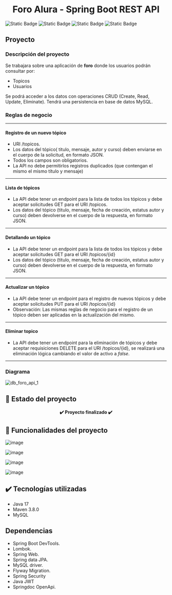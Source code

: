 <h1 align="center">Foro Alura - Spring Boot REST API</h1>

![Static Badge](https://img.shields.io/badge/STATUS-FINISH-green)
![Static Badge](https://img.shields.io/badge/RELEASE%20DATE-OCTOBER-lighgreen)
![Static Badge](https://img.shields.io/badge/MAVEN%20CENTRAL-v3.8.0-blue)
![Static Badge](https://img.shields.io/badge/JAVA-17-blue)

## Proyecto

### Descripción del proyecto
Se trabajara sobre una aplicación de **foro** donde los usuarios podrán consultar por:

* Topicos
* Usuarios

Se podrá acceder a los datos con operaciones CRUD (Create, Read, Update, Eliminate). Tendrá una persistencia en base de datos MySQL.

### Reglas de negocio

***

#### Registro de un nuevo tópico
 
* URI /topicos.
* Los datos del tópico( titulo, mensaje, autor y curso) deben enviarse en el cuerpo de la solicitud, en formato JSON.
* Todos los campos son obligatorios.
* La API no debe permitirlos registros duplicados (que contengan el mismo el mismo título y mensaje)

***

#### Lista de tópicos

* La API debe tener un endpoint para la lista de todos los tópicos y debe aceptar solicitudes GET para el URI /topicos.
* Los datos del tópico (titulo, mensaje, fecha de creación, estatus autor y curso) deben devolverse en el cuerpo de la respuesta, en formato JSON.

***

#### Detallando un tópico

* La API debe tener un endpoint para la lista de todos los tópicos y debe aceptar solicitudes GET para el URI /topicos/{id}
* Los datos del tópico (titulo, mensaje, fecha de creación, estatus autor y curso) deben devolverse en el cuerpo de la respuesta, en formato JSON.

***

#### Actualizar un tópíco

* La API debe tener un endpoint para el registro de nuevos tópicos y debe aceptar solicitudes PUT para el URI /topicos/{id}
* Observación: Las mismas reglas de negocio para el registro de un tópico deben ser aplicadas en la actualización del mismo.

***

#### Eliminar topico

* La API debe tener un endpoint para la eliminación de tópicos y debe aceptar requisiciones DELETE para el URI /topicos/{id}, se realizará una eliminación lógica cambiando el valor de activo a *false*.

***

### Diagrama

![db_foro_api_1](https://github.com/dp1n0/foro-alura-api/assets/50959223/1f589549-8d7d-4764-9f77-ea5b090c2815)

## 🔋 Estado del proyecto
<h4 align="center">
   ✔️ Proyecto finalizado ✔️
</h4>

## 🔨 Funcionalidades del proyecto

![image](https://github.com/dp1n0/foro-alura-api/assets/50959223/10045097-77c1-4454-a609-197c574ff65c)

![image](https://github.com/dp1n0/foro-alura-api/assets/50959223/6b7c89c0-3db5-457b-ab38-7c04fe213f95)

![image](https://github.com/dp1n0/foro-alura-api/assets/50959223/a2283b1e-0fa0-4806-9770-a626ed1bbe14)

![image](https://github.com/dp1n0/foro-alura-api/assets/50959223/de47d6f6-a04d-4b8b-aa58-080d59fdb1db)


## ✔️ Tecnologías utilizadas
- Java 17
- Maven 3.8.0
- MySQL

## Dependencias
- Spring Boot DevTools.
- Lombok.
- Spring Web.
- Spring data JPA.
- MySQL driver.
- Flyway Migration.
- Spring Security
- Java JWT
- Springdoc OpenApi.
